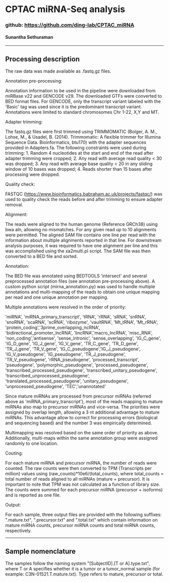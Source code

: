 CPTAC miRNA-Seq analysis
========================

### github: <https://github.com/ding-lab/CPTAC_miRNA>

#### Sunantha Sethuraman

------------------------------------------------------------------------

Processing description
----------------------

The raw data was made available as .fastq.gz files.

Annotation pre-processing:

Annotation information to be used in the pipeline were downloaded from
miRBase v22 and GENCODE v29. The downloaded GTFs were converted to BED
format files. For GENCODE, only the transcript variant labeled with the
'Basic' tag was used since it is the predominant transcript variant.
Annotations were limited to standard chromosomes Chr 1-22, X,Y and MT.

Adapter trimming:

The fastq.gz files were first trimmed using TRIMMOMATIC (Bolger, A. M.,
Lohse, M., & Usadel, B. (2014). Trimmomatic: A flexible trimmer for
Illumina Sequence Data. Bioinformatics, btu170) with the adapter
sequences provided in Adapters.fa. The following constraints were used
during trimming: 1. Random 4 nucleotides at the start and end of the
read after adapter trimming were cropped; 2. Any read with average read
quality &lt; 30 was dropped; 3. Any read with average base quality &lt;
20 in any sliding window of 10 bases was dropped; 4. Reads shorter than
15 bases after processing were dropped.

Quality check:

FASTQC (<https://www.bioinformatics.babraham.ac.uk/projects/fastqc/>)
was used to quality check the reads before and after trimming to ensure
adapter removal.

Alignment:

The reads were aligned to the human genome (Reference GRCh38) using bwa
aln, allowing no mismatches. For any given read up to 10 alignments were
permitted. The aligned SAM file contains one line per read with the
information about multiple alignments reported in that line. For
downstream analysis purposes, it was required to have one alignment per
line and this was accomplished using the xa2multi.pl script. The SAM
file was then converted to a BED file and sorted.

Annotation:

The BED file was annotated using BEDTOOLS 'intersect' and several
preprocessed annotation files (see annotation pre-processing above). A
custom python script (mirna\_annotation.py) was used to handle multiple
annotations and multi-mapping of the reads to obtain one unique mapping
per read and one unique annotation per mapping.

Multiple annotations were resolved in the order of priority:

'miRNA', 'miRNA\_primary\_transcript', 'tRNA', 'rRNA', 'sRNA', 'snRNA',
'snoRNA', 'scaRNA', 'scRNA', 'ribozyme', 'vaultRNA', 'Mt\_tRNA',
'Mt\_rRNA', 'protein\_coding','3prime\_overlapping\_ncRNA',
'bidirectional\_promoter\_lncRNA', 'lincRNA','macro\_lncRNA',
'misc\_RNA', 'non\_coding','antisense', 'sense\_intronic',
'sense\_overlapping', 'IG\_C\_gene', 'IG\_D\_gene', 'IG\_J\_gene',
'IG\_V\_gene', 'TR\_C\_gene', 'TR\_D\_gene', 'TR\_J\_gene',
'TR\_V\_gene', 'IG\_C\_pseudogene','IG\_J\_pseudogene',
'IG\_V\_pseudogene', 'IG\_pseudogene', 'TR\_J\_pseudogene',
'TR\_V\_pseudogene', 'rRNA\_pseudogene', 'processed\_transcript',
'pseudogene', 'polymorphic\_pseudogene', 'processed\_pseudogene',
'transcribed\_processed\_pseudogene',
'transcribed\_unitary\_pseudogene',
'transcribed\_unprocessed\_pseudogene',
'translated\_processed\_pseudogene', 'unitary\_pseudogene',
'unprocessed\_pseudogene', 'TEC','unannotated'

Since mature miRNAs are processed from precursor miRNAs (referred above
as 'miRNA\_primary\_transcript'), most of the reads mapping to mature
miRNAs also map to precursor miRNAs and vice-versa. The priorities were
assigned by overlap length, allowing a 3 nt additional advantage to
mature miRNAs. This advantage allow to correct for processing errors
(biological and sequencing based) and the number 3 was empirically
determined.

Multimapping was resolved based on the same order of priority as above.
Additionally, multi-maps within the same annotation group were assigned
randomly to one location.

Couting:

For each mature miRNA and precursor miRNA, the number of reads were
counted. The raw counts were then converted to TPM (Transcripts per
million) values using (raw\_counts)\*10e6/(total\_counts), where
total\_counts = total number of reads aligned to all miRNAs (mature +
precursor). It is important to note that TPM was not calculated as a
function of library size. The counts were summed for each precursor
miRNA (precursor + isoforms) and is reported as one file.

Output:

For each sample, three output files are provided with the following
suffixes: ".mature.txt", ".precursor.txt" and ".total.txt" which contain
information on mature miRNA counts, precursor miRNA counts and total
miRNA counts, respectively.

------------------------------------------------------------------------

Sample nomenclature
-------------------

The samples follow the naming system "\[SubjectID\].\[T or
A\].type.txt", where T or A specifies whether it is a tumor or a
tumor\_normal sample (for example: C3N-01521.T.mature.txt). Type refers
to mature, precursor or total.
